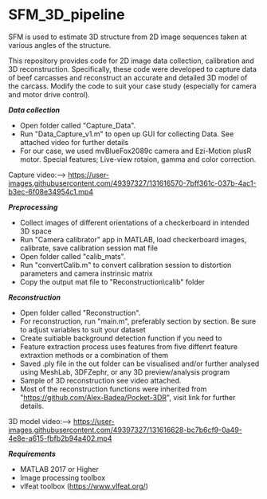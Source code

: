 # SFM_3D_pipeline

SFM is used to estimate 3D structure from 2D image sequences taken at various angles of the structure.

This repository provides code for 2D image data collection, calibration and 3D reconstruction.
Specifically, these code were developed to capture data of beef carcasses and reconstruct an accurate and detailed 3D model of the carcass.
Modify the code to suit your case study (especially for camera and motor drive control).

**_Data collection_**
- Open folder called "Capture_Data".
- Run "Data_Capture_v1.m" to open up GUI for collecting Data. See attached video for further details
- For our case, we used mvBlueFox2089c camera and Ezi-Motion plusR motor.
Special features; Live-view rotaion, gamma and color correction. 

Capture video:--> https://user-images.githubusercontent.com/49397327/131616570-7bff361c-037b-4ac1-b3ec-6f08e34954c1.mp4

**_Preprocessing_**
- Collect images of different orientations of a checkerboard in intended 3D space
- Run "Camera calibrator" app in MATLAB, load checkerboard images, calibrate, save calibration session mat file
- Open folder called "calib_mats".
- Run "convertCalib.m" to convert calibration session to distortion parameters and camera instrinsic matrix
- Copy the output mat file to "Reconstruction\calib" folder
 
**_Reconstruction_**
- Open folder called "Reconstruction".
- For reconstruction, run "main.m", preferably section by section. Be sure to adjust variables to suit your dataset
- Create suitiable background detection function if you need to
- Feature extraction process uses features from five diffenrt feature extraxtion methods or a combination of them
- Saved .ply file in the out folder can be visualised and/or further analysed using MeshLab, 3DFZephr, or any 3D preview/analysis program
- Sample of 3D reconstruction see video attached.
- Most of the reconstruction functions were inherited from "https://github.com/Alex-Badea/Pocket-3DR", visit link for further details.

3D model video:--> https://user-images.githubusercontent.com/49397327/131616628-bc7b6cf9-0a49-4e8e-a615-fbfb2b94a402.mp4

**_Requirements_**
- MATLAB 2017 or Higher
- Image processing toolbox
- vlfeat toolbox (https://www.vlfeat.org/)

